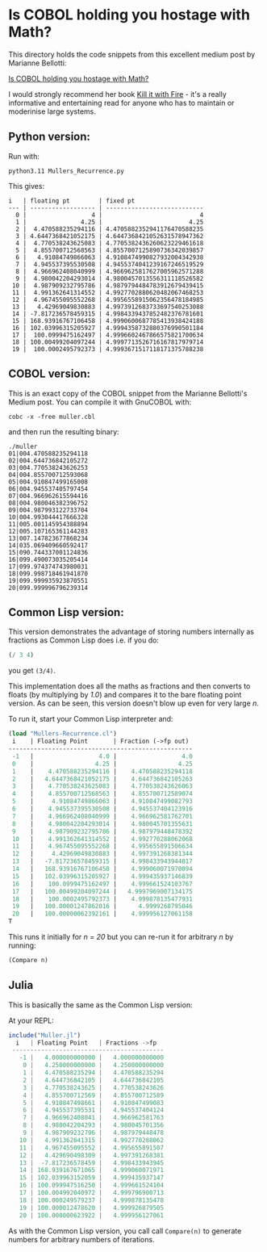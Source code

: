 # Is COBOL holding you hostage with Math?

This directory holds the code snippets from this excellent medium post by Marianne Bellotti:

[Is COBOL holding you hostage with Math?](https://medium.com/the-technical-archaeologist/is-cobol-holding-you-hostage-with-math-5498c0eb428b)

I would strongly recommend her book [Kill it with Fire](https://www.amazon.co.uk/Kill-Fire-Manage-Computer-Systems-ebook/dp/B08CTFY4JP/) - it's a really informative and entertaining read for anyone who has to maintain or moderinise large systems.

## Python version:

Run with:

```
python3.11 Mullers_Recurrence.py
```

This gives:

```
i   | floating pt        | fixed pt
--- | ------------------ | ---------------------------
  0 |                  4 |                           4
  1 |               4.25 |                        4.25
  2 |  4.470588235294116 | 4.4705882352941176470588235
  3 | 4.6447368421052175 | 4.6447368421052631578947362
  4 |  4.770538243625083 | 4.7705382436260623229461618
  5 |  4.855700712568563 | 4.8557007125890736342039857
  6 |   4.91084749866063 | 4.9108474990827932004342938
  7 |  4.945537395530508 | 4.9455374041239167246519529
  8 |  4.966962408040999 | 4.9669625817627005962571288
  9 |  4.980042204293014 | 4.9800457013556311118526582
 10 |  4.987909232795786 | 4.9879794484783912679439415
 11 |  4.991362641314552 | 4.9927702880620482067468253
 12 |  4.967455095552268 | 4.9956558915062356478184985
 13 |   4.42969049830883 | 4.9973912683733697540253088
 14 | -7.817236578459315 | 4.9984339437852482376781601
 15 | 168.93916767106458 | 4.9990600687785413938424188
 16 | 102.03996315205927 | 4.9994358732880376990501184
 17 |  100.0999475162497 | 4.9996602467866575821700634
 18 | 100.00499204097244 | 4.9997713526716167817979714
 19 |  100.0002495792373 | 4.9993671517118171375788238
```

## COBOL version:

This is an exact copy of the COBOL snippet from the Marianne Bellotti's Medium post.  You can compile it with GnuCOBOL with:

```
cobc -x -free muller.cbl
```

and then run the resulting binary:

```
./muller
01|004.470588235294118
02|004.644736842105272
03|004.770538243626253
04|004.855700712593068
05|004.910847499165008
06|004.945537405797454
07|004.966962615594416
08|004.980046382396752
09|004.987993122733704
10|004.993044417666328
11|005.001145954388894
12|005.107165361144283
13|007.147823677868234
14|035.069409660592417
15|090.744337001124836
16|099.490073035205414
17|099.974374743980031
18|099.998718461941870
19|099.999935923870551
20|099.999996796239314
```

## Common Lisp version:

This version demonstrates the advantage of storing numbers internally as fractions as Common Lisp does i.e. if you do:

```lisp
(/ 3 4)
```

you get `(3/4)`.

This implementation does all the maths as fractions and then converts to floats (by multiplying by *1.0*) and compares it to the bare floating point version. As can be seen, this version doesn't blow up even for very large *n*.

To run it, start your Common Lisp interpreter and:

```lisp
(load "Mullers-Recurrence.cl")
 i    | Floating Point       | Fraction (->fp out) 
---------------------------------------------------
 -1   |                  4.0 |                  4.0
 0    |                 4.25 |                 4.25
 1    |    4.470588235294116 |    4.470588235294118
 2    |   4.6447368421052175 |    4.644736842105263
 3    |    4.770538243625083 |    4.770538243626063
 4    |    4.855700712568563 |    4.855700712589074
 5    |     4.91084749866063 |    4.910847499082793
 6    |    4.945537395530508 |    4.945537404123916
 7    |    4.966962408040999 |    4.966962581762701
 8    |    4.980042204293014 |    4.980045701355631
 9    |    4.987909232795786 |    4.987979448478392
 10   |    4.991362641314552 |    4.992770288062068
 11   |    4.967455095552268 |    4.995655891506634
 12   |     4.42969049830883 |    4.997391268381344
 13   |   -7.817236578459315 |    4.998433943944817
 14   |   168.93916767106458 |    4.999060071970894
 15   |   102.03996315205927 |    4.999435937146839
 16   |    100.0999475162497 |    4.999661524103767
 17   |   100.00499204097244 |   4.9997969007134175
 18   |    100.0002495792373 |    4.999878135477931
 19   |   100.00001247862016 |      4.9999268795046
 20   |   100.00000062392161 |    4.999956127061158
T
```

This runs it initially for *n = 20* but you can re-run it for arbitrary *n* by running:

```lisp
(Compare n)
```

## Julia

This is basically the same as the Common Lisp version:

At your REPL:

```julia
include("Muller.jl")
  i   | Floating Point   | Fractions ->fp
 ------------------------------------------
   -1 |   4.000000000000 |   4.000000000000
    0 |   4.250000000000 |   4.250000000000
    1 |   4.470588235294 |   4.470588235294
    2 |   4.644736842105 |   4.644736842105
    3 |   4.770538243625 |   4.770538243626
    4 |   4.855700712569 |   4.855700712589
    5 |   4.910847498661 |   4.910847499083
    6 |   4.945537395531 |   4.945537404124
    7 |   4.966962408041 |   4.966962581763
    8 |   4.980042204293 |   4.980045701356
    9 |   4.987909232796 |   4.987979448478
   10 |   4.991362641315 |   4.992770288062
   11 |   4.967455095552 |   4.995655891507
   12 |   4.429690498309 |   4.997391268381
   13 |  -7.817236578459 |   4.998433943945
   14 | 168.939167671065 |   4.999060071971
   15 | 102.039963152059 |   4.999435937147
   16 | 100.099947516250 |   4.999661524104
   17 | 100.004992040972 |   4.999796900713
   18 | 100.000249579237 |   4.999878135478
   19 | 100.000012478620 |   4.999926879505
   20 | 100.000000623922 |   4.999956127061


```

As with the Common Lisp version, you call call `Compare(n)` to generate numbers for arbitrary numbers of iterations.


